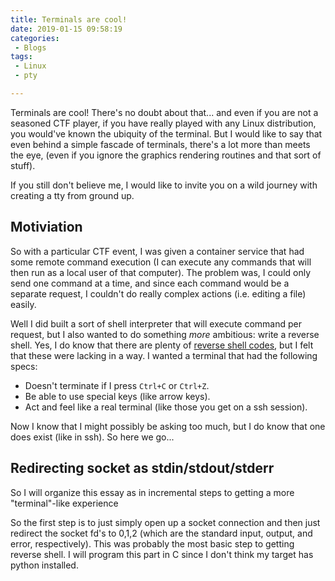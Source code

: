 ```yaml
---
title: Terminals are cool!
date: 2019-01-15 09:58:19
categories:
 - Blogs
tags: 
 - Linux
 - pty

---
```


Terminals are cool! There's no doubt about that... and even if you are not a
seasoned CTF player, if you have really played with any Linux distribution, you
would've known the ubiquity of the terminal. But I would like to say that even
behind a simple fascade of terminals, there's a lot more than meets the eye,
(even if you ignore the graphics rendering routines and that sort of stuff).

If you still don't believe me, I would like to invite you on a wild journey with
creating a tty from ground up.

## Motiviation
So with a particular CTF event, I was given a container service that had some
remote command execution (I can execute any commands that will then run as a
local user of that computer). The problem was, I could only send one command at
a time, and since each command would be a separate request, I couldn't do really
complex actions (i.e. editing a file) easily. 

Well I did built a sort of shell interpreter that will execute command per
request, but I also wanted to do something *more* ambitious: write a reverse
shell. Yes, I do know that there are plenty of [reverse shell codes][1], but I
felt that these were lacking in a way. I wanted a terminal that had the
following specs:
 * Doesn't terminate if I press `Ctrl+C` or `Ctrl+Z`.
 * Be able to use special keys (like arrow keys).
 * Act and feel like a real terminal (like those you get on a ssh session).

Now I know that I might possibly be asking too much, but I do know that one does
exist (like in ssh). So here we go... 

## Redirecting socket as stdin/stdout/stderr
So I will organize this essay as in incremental steps to getting a more
"terminal"-like experience

So the first step is to just simply open up a socket connection and then just
redirect the socket fd's to 0,1,2 (which are the standard input, output, and
error, respectively). This was probably the most basic step to getting reverse
shell. I will program this part in C since I don't think my target has python
installed. 

[1]: http://pentestmonkey.net/cheat-sheet/shells/reverse-shell-cheat-sheet

